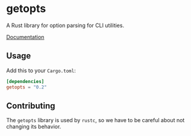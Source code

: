 getopts
===

A Rust library for option parsing for CLI utilities.

[Documentation](https://docs.rs/getopts)

## Usage

Add this to your `Cargo.toml`:

```toml
[dependencies]
getopts = "0.2"
```

## Contributing

The `getopts` library is used by `rustc`, so we have to be careful about not changing its behavior.
